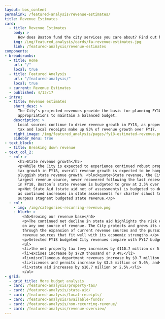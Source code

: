 ```yaml
---
layout: bos_content
permalink: /featured-analysis/revenue-estimates/
title: Revenue Estimates
card:
  - title: Revenue Estimates
    body: >
      How does Boston fund the city services you care about? Find out here.
    img: /img/featured_analysis/cards/fa-revenue-estimates.jpg
    link: /featured-analysis/revenue-estimates
components:
- breadcrumbs:
  - title: Home
    url: "/"
    local: true
  - title: Featured Analysis
    url: "/featured-analysis/"
    local: true
  - current: Revenue Estimates
  - published: 4/13/17
- intro:
  - title: Revenue estimates
    short_desc: >
      The City’s projected revenues provide the basis for planning FY18 
      appropriations to maintain a balanced budget.
    description: >
      Local sources continue to drive revenue growth in FY18, as property 
      tax and local receipts make up 93% of revenue growth over FY17.
    right_image: /img/featured_analysis/pages/fy18-estimated-revenue.png
    sidebar_menu: true    
- text_block:
  - title: Breaking down revenue
- text_col_2:
  - col: >
      <h5>State revenue growth</h5>
      <p>While the City is expected to experience continued robust property 
      tax growth in FY18, overall revenue growth is expected to be hampered by 
      sluggish state revenue growth. <blockquote>State revenue, the City’s second 
      largest revenue source, never recovered following the last recession, and 
      in FY18, Boston’s state revenue is budgeted to grow at 2.5% over FY17.</blockquote></p>
      <p>Net State Aid (state aid net of assessments) is budgeted to decline 
      as continued increases in state assessments for charter school tuition 
      surpass stagnant budgeted state revenue.</p>
  - col: 
    - img: /img/categories-recurring-revenue.png
    - blurb: >
        <h5>Growing our revenue base</h5>
        <p>The continued net decline in state aid highlights the risk of relying 
        on any one source of revenue. The City protects and grows its revenue base 
        through the expansion of current revenue sources and the pursuit of diversified 
        revenue sources that fit well with its economic strengths.</p>
        <p>Selected FY18 budgeted City revenues compare with FY17 budgeted revenues as follows:</p>
        <ul>
        <li>the net property tax levy increases by $110.7 million or 5.4%;</li>
        <li>excises increase by $720 thousand or 0.4%;</li>
        <li>miscellaneous department revenues increase by $9.7 million or 17.4%;</li>
        <li>licenses and permits increase by $3.5 million or 5.6%, and</li>
        <li>state aid increases by $10.7 million or 2.5%.</li>
        </ul>
- grid:
  - grid_title: More budget analysis
  - card: /featured-analysis/property-tax/
  - card: /featured-analysis/state-aid/
  - card: /featured-analysis/local-receipts/
  - card: /featured-analysis/available-funds/
  - card: /featured-analysis/non-recurring-revenue/
  - card: /featured-analysis/revenue-overview/
---
```

